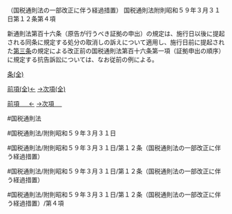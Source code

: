 （国税通則法の一部改正に伴う経過措置）
国税通則法附則昭和５９年３月３１日第１２条第４項

新通則法第百十六条（原告が行うべき証拠の申出）の規定は、施行日以後に提起される同条に規定する処分の取消しの訴えについて適用し、施行日前に提起された[第三条](国税通則法＿＿＿＿附則昭和５９年３月３１日第３条第１項)の規定による改正前の国税通則法第百十六条第一項（証拠申出の順序）に規定する抗告訴訟については、なお従前の例による。

[条(全)](国税通則法＿＿＿＿附則昭和５９年３月３１日第１２条_.md)

[前項(全)←](国税通則法＿＿＿＿附則昭和５９年３月３１日第１２条第３項_.md)    [→次項(全)](国税通則法＿＿＿＿附則昭和５９年３月３１日第１２条第５項_.md)

[前項 　 ←](国税通則法＿＿＿＿附則昭和５９年３月３１日第１２条第３項.md)    [→次項 　 ](国税通則法＿＿＿＿附則昭和５９年３月３１日第１２条第５項.md)



#国税通則法

#国税通則法/附則昭和５９年３月３１日

#国税通則法/附則昭和５９年３月３１日/第１２条（国税通則法の一部改正に伴う経過措置）

#国税通則法/附則昭和５９年３月３１日/第１２条（国税通則法の一部改正に伴う経過措置）

#国税通則法/附則昭和５９年３月３１日/第１２条（国税通則法の一部改正に伴う経過措置）/第４項

